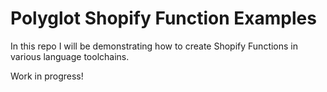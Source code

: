 # Polyglot Shopify Function Examples

In this repo I will be demonstrating how to create Shopify Functions in various language toolchains.

Work in progress!